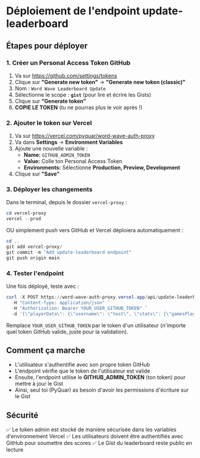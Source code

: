 # Déploiement de l'endpoint update-leaderboard

## Étapes pour déployer

### 1. Créer un Personal Access Token GitHub

1. Va sur https://github.com/settings/tokens
2. Clique sur **"Generate new token"** → **"Generate new token (classic)"**
3. Nom : `Word Wave Leaderboard Update`
4. Sélectionne le scope : **`gist`** (pour lire et écrire les Gists)
5. Clique sur **"Generate token"**
6. **COPIE LE TOKEN** (tu ne pourras plus le voir après !)

### 2. Ajouter le token sur Vercel

1. Va sur https://vercel.com/pyquar/word-wave-auth-proxy
2. Va dans **Settings** → **Environment Variables**
3. Ajoute une nouvelle variable :
   - **Name:** `GITHUB_ADMIN_TOKEN`
   - **Value:** Colle ton Personal Access Token
   - **Environments:** Sélectionne **Production, Preview, Development**
4. Clique sur **"Save"**

### 3. Déployer les changements

Dans le terminal, depuis le dossier `vercel-proxy` :

```powershell
cd vercel-proxy
vercel --prod
```

OU simplement push vers GitHub et Vercel déploiera automatiquement :

```powershell
cd ..
git add vercel-proxy/
git commit -m "Add update-leaderboard endpoint"
git push origin main
```

### 4. Tester l'endpoint

Une fois déployé, teste avec :

```powershell
curl -X POST https://word-wave-auth-proxy.vercel.app/api/update-leaderboard `
  -H "Content-Type: application/json" `
  -H "Authorization: Bearer YOUR_USER_GITHUB_TOKEN" `
  -d '{\"playerData\": {\"username\": \"test\", \"stats\": {\"gamesPlayed\": 1}}, \"gistId\": \"2acc97044fc86cb79c96b02a5bd1b5fb\"}'
```

Remplace `YOUR_USER_GITHUB_TOKEN` par le token d'un utilisateur (n'importe quel token GitHub valide, juste pour la validation).

## Comment ça marche

- L'utilisateur s'authentifie avec son propre token GitHub
- L'endpoint vérifie que le token de l'utilisateur est valide
- Ensuite, l'endpoint utilise le **GITHUB_ADMIN_TOKEN** (ton token) pour mettre à jour le Gist
- Ainsi, seul toi (PyQuar) as besoin d'avoir les permissions d'écriture sur le Gist

## Sécurité

✅ Le token admin est stocké de manière sécurisée dans les variables d'environnement Vercel
✅ Les utilisateurs doivent être authentifiés avec GitHub pour soumettre des scores
✅ Le Gist du leaderboard reste public en lecture
